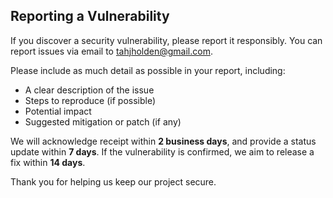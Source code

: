 ## Reporting a Vulnerability

If you discover a security vulnerability, please report it responsibly. You can report issues via email to [tahjholden@gmail.com](mailto:tahjholden@gmail.com).

Please include as much detail as possible in your report, including:
- A clear description of the issue
- Steps to reproduce (if possible)
- Potential impact
- Suggested mitigation or patch (if any)

We will acknowledge receipt within **2 business days**, and provide a status update within **7 days**. If the vulnerability is confirmed, we aim to release a fix within **14 days**.

Thank you for helping us keep our project secure.
